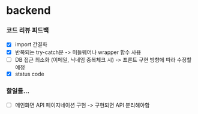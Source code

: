 # backend

### 코드 리뷰 피드백

- [x] import 간결화
- [x] 반복되는 try-catch문 -> 미들웨어나 wrapper 함수 사용
- [ ] DB 접근 최소화 (이메일, 닉네임 중복체크 시) -> 프론트 구현 방향에 따라 수정할 예정
- [x] status code

### 할일들...

- [ ] 메인화면 API 페이지네이션 구현 -> 구현되면 API 분리해야함
